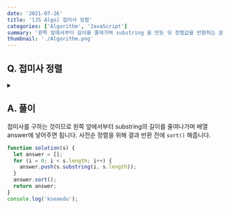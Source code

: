 ```yaml
---
date: '2021-07-26'
title: '[JS Algo] 접미사 정렬'
categories: ['Algorithm', 'JavaScript']
summary: '왼쪽 앞에서부터 길이를 줄여가며 substring 을 만든 뒤 정렬값을 반환하는 문제입니다.'
thumbnail: './Algorithm.png'
---
```


## Q. 접미사 정렬

<details>
<summary></summary>
<div markdown="1">

문자열 s가 주어지면 s문자열의 모든 접미사를 구하고, 사전순으로 출력하는 프로그램을 작성하세요.

</div>
</details>

## A. 풀이

접미사를 구하는 것이므로 왼쪽 앞에서부터 substring의 길이를 줄여나가며 배열 answer에 넣어주면 됩니다. 사전순 정렬을 위해 결과 반환 전에 `sort()` 해줍니다.

```javascript
function solution(s) {
  let answer = [];
  for (i = 0; i < s.length; i++) {
    answer.push(s.substring(i, s.length));
  }
  answer.sort();
  return answer;
}
console.log('kseaedu');
```
